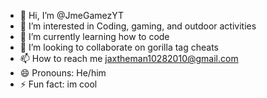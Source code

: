 - 👋 Hi, I’m @JmeGamezYT
- 👀 I’m interested in Coding, gaming, and outdoor activities 
- 🌱 I’m currently learning how to code 
- 💞️ I’m looking to collaborate on gorilla tag cheats
- 📫 How to reach me jaxtheman10282010@gmail.com
- 😄 Pronouns: He/him
- ⚡ Fun fact: im cool

<!---
JmeGamezYT/JmeGamezYT is a ✨ special ✨ repository because its `README.md` (this file) appears on your GitHub profile.
You can click the Preview link to take a look at your changes.
--->
